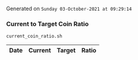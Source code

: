 Generated on `Sunday 03-October-2021 at 09:29:14`

### Current to Target Coin Ratio
`current_coin_ratio.sh`

Date|Current|Target|Ratio
---|---|---|---
